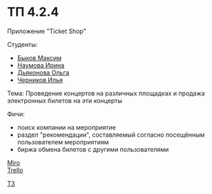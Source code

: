 # ТП 4.2.4
Приложение "Ticket Shop"

Студенты:
* [Быков Максим]( https://github.com/SummerFreezingMe " Быков Максим ")
* [Наумова Ирина]( https://github.com/NaumovichID " Наумова Ирина ")
* [Дьяконова Ольга]( https://github.com/lleoppolldo " Дьяконова Ольга ")
* [Черников Илья]( https://github.com/4ERILYA " Черников Илья ")

Тема: Проведение концертов на различных площадках и продажа электронных билетов на эти концерты

Фичи:  
* поиск компании на мероприятие
* раздел "рекомендации", составляемый согласно посещённым пользователем мероприятиям
* биржа обмена билетов с другими пользователями
 
[Miro]( https://miro.com/app/board/uXjVPi8gZWo=/?share_link_id=370845836904 )                
[Trello]( https://trello.com/b/195Q1ozD/cityconcert)

[ТЗ]( https://docs.google.com/document/d/13faYjmaYqgi6ies_QSFkYU9CA-e7MBHZFCWJrJR-22Q/edit?usp=sharing)
